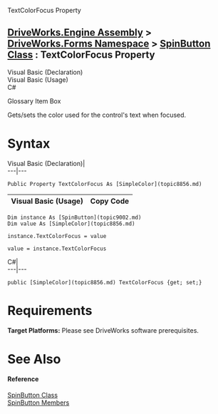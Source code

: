 TextColorFocus Property   
  
[DriveWorks.Engine Assembly](topic2156.md) > [DriveWorks.Forms Namespace](topic7266.md) > [SpinButton Class](topic9002.md) : TextColorFocus Property  
---  
  
Visual Basic (Declaration)    
Visual Basic (Usage)    
C# 

Glossary Item Box

Gets/sets the color used for the control's text when focused. 

# Syntax

Visual Basic (Declaration)|   
---|---  
      
    
    Public Property TextColorFocus As [SimpleColor](topic8856.md)  
  
Visual Basic (Usage)| Copy Code  
---|---  
      
    
    Dim instance As [SpinButton](topic9002.md)
    Dim value As [SimpleColor](topic8856.md)
     
    instance.TextColorFocus = value
     
    value = instance.TextColorFocus  
  
C#|   
---|---  
      
    
    public [SimpleColor](topic8856.md) TextColorFocus {get; set;}  
  
# Requirements

**Target Platforms:** Please see DriveWorks software prerequisites.

# See Also

#### Reference

[SpinButton Class](topic9002.md)   
[SpinButton Members](topic9003.md)


